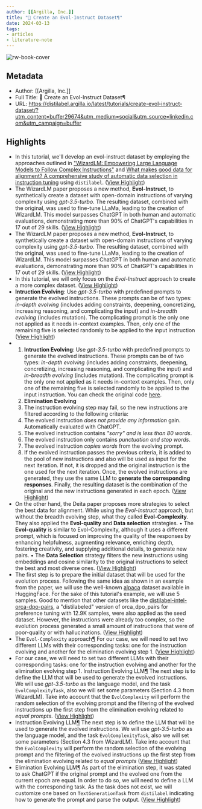 ```yaml
---
author: [[Argilla, Inc.]]
title: "🧙 Create an Evol-Instruct Dataset¶"
date: 2024-03-13
tags: 
- articles
- literature-note
---
```

![rw-book-cover](https://argilla-io.github.io/distilabel/0.6.0/assets/images/social/tutorials/create-evol-instruct-dataset.png)

## Metadata
- Author: [[Argilla, Inc.]]
- Full Title: 🧙 Create an Evol-Instruct Dataset¶
- URL: https://distilabel.argilla.io/latest/tutorials/create-evol-instruct-dataset/?utm_content=buffer29674&utm_medium=social&utm_source=linkedin.com&utm_campaign=buffer

## Highlights
- In this tutorial, we'll develop an evol-instruct dataset by employing the approaches outlined in ["WizardLM: Empowering Large Language Models to Follow Complex Instructions"](https://arxiv.org/pdf/2304.12244.pdf) and [What makes good data for alignment? A comprehensive study of automatic data selection in instruction tuning](https://arxiv.org/pdf/2312.15685.pdf) using `distilabel`. ([View Highlight](https://read.readwise.io/read/01hrwnc6z9h0prn4716jv8nze0))
- The WizardLM paper proposes a new method, **Evol-Instruct**, to synthetically create a dataset with open-domain instructions of varying complexity using *gpt-3.5-turbo*. The resulting dataset, combined with the original, was used to fine-tune LLaMa, leading to the creation of WizardLM. This model surpasses ChatGPT in both human and automatic evaluations, demonstrating more than 90% of ChatGPT's capabilities in 17 out of 29 skills. ([View Highlight](https://read.readwise.io/read/01hrwncmjx6rhq5jdeg28w4dqf))
- The WizardLM paper proposes a new method, **Evol-Instruct**, to synthetically create a dataset with open-domain instructions of varying complexity using *gpt-3.5-turbo*. The resulting dataset, combined with the original, was used to fine-tune LLaMa, leading to the creation of WizardLM. This model surpasses ChatGPT in both human and automatic evaluations, demonstrating more than 90% of ChatGPT's capabilities in 17 out of 29 skills. ([View Highlight](https://read.readwise.io/read/01hrwnec0z6eckmjccm87tceyk))
- In this tutorial, we will only focus on the *Evol-Instruct* approach to create a more complex dataset. ([View Highlight](https://read.readwise.io/read/01hrwndvn97ncgy48arkgwr52b))
- **Intruction Evolving**: Use *gpt-3.5-turbo* with predefined prompts to generate the evolved instructions. These prompts can be of two types: *in-depth evolving* (includes adding constraints, deepening, concretizing, increasing reasoning, and complicating the input) and *in-breadth evolving* (includes mutation). The complicating prompt is the only one not applied as it needs in-context examples. Then, only one of the remaining five is selected randomly to be applied to the input instruction ([View Highlight](https://read.readwise.io/read/01hrwndgs3mjzjnm19w8pm1r1g))
- 1. **Intruction Evolving**: Use *gpt-3.5-turbo* with predefined prompts to generate the evolved instructions. These prompts can be of two types: *in-depth evolving* (includes adding constraints, deepening, concretizing, increasing reasoning, and complicating the input) and *in-breadth evolving* (includes mutation). The complicating prompt is the only one not applied as it needs in-context examples. Then, only one of the remaining five is selected randomly to be applied to the input instruction. You can check the original code [here](https://github.com/nlpxucan/WizardLM/tree/main/Evol_Instruct).
  2. **Elimination Evolving**
  3. The instruction evolving step may fail, so the new instructions are filtered according to the following criteria:
  1. The evolved instruction *does not provide any information* gain. Automatically evaluated with ChatGPT.
  2. The evolved instruction contains *"sorry" and is less than 80 words*.
  3. The evolved instruction only contains *punctuation and stop words*.
  4. The evolved instruction *copies words* from the evolving prompt.
  4. If the evolved instruction passes the previous criteria, it is added to the pool of new instructions and also will be used as input for the next iteration. If not, it is dropped and the original instruction is the one used for the next iteration.
  Once, the evolved instructions are generated, they use the same LLM to **generate the corresponding responses**. Finally, the resulting dataset is the combination of the original and the new instructions generated in each epoch. ([View Highlight](https://read.readwise.io/read/01hrwngdbtfz6qrv0f9gjvj817))
- On the other hand, the Deita paper proposes more strategies to select the best data for alignment. While using the *Evol-Instruct* approach, but without the breadth evolving step, what they called **Evol-Complexity**. They also applied the **Evol-quality** and **Data selection** strategies.
  • The **Evol-quality** is similar to Evol-Complexity, although it uses a different prompt, which is focused on improving the quality of the responses by enhancing helpfulness, augmenting relevance, enriching depth, fostering creativity, and supplying additional details, to generate new pairs.
  • The **Data Selection** strategy filters the new instructions using embeddings and cosine similarity to the original instructions to select the best and most diverse ones. ([View Highlight](https://read.readwise.io/read/01hrwnh81dk9cq3b6ftytt7d5p))
- The first step is to prepare the initial dataset that will be used for the evolution process. Following the same idea as shown in an example from the paper, we will use the well-known [alpaca](https://huggingface.co/datasets/tatsu-lab/alpaca) dataset available in HuggingFace. For the sake of this tutorial's example, we will use 5 samples.
  Good to mention that other datasets like the [distilabel-intel-orca-dpo-pairs](https://huggingface.co/datasets/argilla/distilabel-intel-orca-dpo-pairs), a "distilabeled" version of orca_dpo_pairs for preference tuning with 12.9K samples, were also applied as the seed dataset. However, the instructions were already too complex, so the evolution process generated a small amount of instructions that were of poor-quality or with hallucinations. ([View Highlight](https://read.readwise.io/read/01hrwnj8bvbbxd5hpjm8w9d3k5))
- The `Evol-Complexity` approach[¶](https://distilabel.argilla.io/latest/tutorials/create-evol-instruct-dataset/?utm_content=buffer29674&utm_medium=social&utm_source=linkedin.com&utm_campaign=buffer#the-evol-complexity-approach)
  For our case, we will need to set two different LLMs with their corresponding tasks: one for the instruction evolving and another for the elimination evolving step 1. ([View Highlight](https://read.readwise.io/read/01hrwnk6ey4dh22j1245dd6aq6))
- For our case, we will need to set two different LLMs with their corresponding tasks: one for the instruction evolving and another for the elimination evolving step 1.
  Instruction Evolving LLM[¶](https://distilabel.argilla.io/latest/tutorials/create-evol-instruct-dataset/?utm_content=buffer29674&utm_medium=social&utm_source=linkedin.com&utm_campaign=buffer#instruction-evolving-llm)
  The next step is to define the LLM that will be used to generate the evolved instructions. We will use *gpt-3.5-turbo* as the language model, and the task `EvolComplexityTask`, also we will set some parameters (Section 4.3 from WizardLM). Take into account that the `EvolComplexity` will perform the random selection of the evolving prompt and the filtering of the evolved instructions up the first step from the elimination evolving related to *equal prompts*. ([View Highlight](https://read.readwise.io/read/01hrwnjsq76vpk8jdxa0hrh8h0))
- Instruction Evolving LLM[¶](https://distilabel.argilla.io/latest/tutorials/create-evol-instruct-dataset/?utm_content=buffer29674&utm_medium=social&utm_source=linkedin.com&utm_campaign=buffer#instruction-evolving-llm)
  The next step is to define the LLM that will be used to generate the evolved instructions. We will use *gpt-3.5-turbo* as the language model, and the task `EvolComplexityTask`, also we will set some parameters (Section 4.3 from WizardLM). Take into account that the `EvolComplexity` will perform the random selection of the evolving prompt and the filtering of the evolved instructions up the first step from the elimination evolving related to *equal prompts* ([View Highlight](https://read.readwise.io/read/01hrwnk46z1vfwj71r8rqq5e8h))
- Elimination Evolving LLM[¶](https://distilabel.argilla.io/latest/tutorials/create-evol-instruct-dataset/?utm_content=buffer29674&utm_medium=social&utm_source=linkedin.com&utm_campaign=buffer#elimination-evolving-llm)
  As part of the elimination step, it was stated to ask ChatGPT if the original prompt and the evolved one from the current epoch are equal. In order to do so, we will need to define a LLM with the corresponding task. As the task does not exist, we will customize one based on `TextGenerationTask` from `distilabel` indicating how to generate the prompt and parse the output. ([View Highlight](https://read.readwise.io/read/01hrwnjwx4kvtx2a3z4ehpkrpd))
